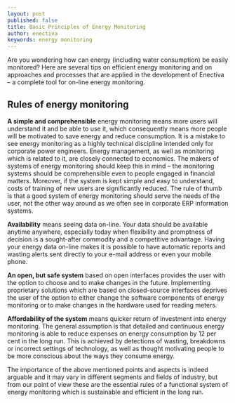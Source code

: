 ```yaml
---
layout: post
published: false
title: Basic Principles of Energy Monitoring
author: enectiva
keywords: energy monitoring
---
```


Are you wondering how can energy (including water consumption) be easily monitored? Here are several tips on efficient energy monitoring and on approaches and processes that are applied in the development of Enectiva – a complete tool for on-line energy monitoring. 


## Rules of energy monitoring

**A simple and comprehensible** energy monitoring means more users will understand it and be able to use it, which consequently means more people will be motivated to save energy and reduce consumption. It is a mistake to see energy monitoring as a highly technical discipline intended only for corporate power engineers. Energy management, as well as monitoring which is related to it, are closely connected to economics. The makers of systems of energy monitoring should keep this in mind – the monitoring systems should be comprehensible even to people engaged in financial matters. Moreover, if the system is kept simple and easy to understand, costs of training of new users are significantly reduced. The rule of thumb is that a good system of energy monitoring should serve the needs of the user, not the other way around as we often see in corporate ERP information systems.

**Availability** means seeing data on-line. Your data should be available anytime anywhere, especially today when flexibility and promptness of decision is a sought-after commodity and a competitive advantage. Having your energy data on-line makes it is possible to have automatic reports and wasting alerts sent directly to your e-mail address or even your mobile phone. 

**An open, but safe system** based on open interfaces provides the user with the option to choose and to make changes in the future. Implementing proprietary solutions which are based on closed-source interfaces deprives the user of the option to either change the software components of energy monitoring or to make changes in the hardware used for reading meters.

**Affordability of the system** means quicker return of investment into energy monitoring. The general assumption is that detailed and continuous energy monitoring is able to reduce expenses on energy consumption by 12 per cent in the long run. This is achieved by detections of wasting, breakdowns or incorrect settings of technology, as well as thought motivating people to be more conscious about the ways they consume energy. 

The importance of the above mentioned points and aspects is indeed arguable and it may vary in different segments and fields of industry, but from our point of view these are the essential rules of a functional system of energy monitoring which is sustainable and efficient in the long run.
